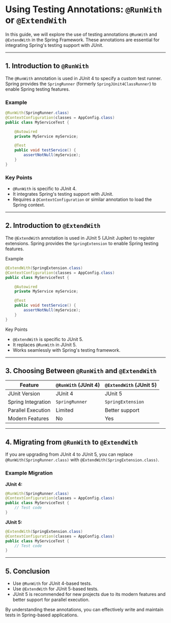 # Using Testing Annotations: `@RunWith` or `@ExtendWith`

In this guide, we will explore the use of testing annotations `@RunWith` and `@ExtendWith` in the Spring Framework. These annotations are essential for integrating Spring's testing support with JUnit.

---

## 1. Introduction to `@RunWith`

The `@RunWith` annotation is used in JUnit 4 to specify a custom test runner. Spring provides the `SpringRunner` (formerly `SpringJUnit4ClassRunner`) to enable Spring testing features.

### Example

```java
@RunWith(SpringRunner.class)
@ContextConfiguration(classes = AppConfig.class)
public class MyServiceTest {

    @Autowired
    private MyService myService;

    @Test
    public void testService() {
        assertNotNull(myService);
    }
}
```

### Key Points

- `@RunWith` is specific to JUnit 4.
- It integrates Spring's testing support with JUnit.
- Requires a `@ContextConfiguration` or similar annotation to load the Spring context.

---

## 2. Introduction to `@ExtendWith`

The `@ExtendWith` annotation is used in JUnit 5 (JUnit Jupiter) to register extensions. Spring provides the `SpringExtension` to enable Spring testing features.

Example

```java
@ExtendWith(SpringExtension.class)
@ContextConfiguration(classes = AppConfig.class)
public class MyServiceTest {

    @Autowired
    private MyService myService;

    @Test
    public void testService() {
        assertNotNull(myService);
    }
}
```

Key Points

- `@ExtendWith` is specific to JUnit 5.
- It replaces `@RunWith` in JUnit 5.
- Works seamlessly with Spring's testing framework.

---

## 3. Choosing Between `@RunWith` and `@ExtendWith`

| Feature                | `@RunWith` (JUnit 4)       | `@ExtendWith` (JUnit 5)   |
|------------------------|----------------------------|---------------------------|
| JUnit Version          | JUnit 4                   | JUnit 5                   |
| Spring Integration     | `SpringRunner`            | `SpringExtension`         |
| Parallel Execution     | Limited                   | Better support            |
| Modern Features        | No                        | Yes                       |

---

## 4. Migrating from `@RunWith` to `@ExtendWith`

If you are upgrading from JUnit 4 to JUnit 5, you can replace `@RunWith(SpringRunner.class)` with `@ExtendWith(SpringExtension.class)`.

### Example Migration

**JUnit 4:**

```java
@RunWith(SpringRunner.class)
@ContextConfiguration(classes = AppConfig.class)
public class MyServiceTest {
    // Test code
}
```

**JUnit 5:**

```java
@ExtendWith(SpringExtension.class)
@ContextConfiguration(classes = AppConfig.class)
public class MyServiceTest {
    // Test code
}
```

---

## 5. Conclusion

- Use `@RunWith` for JUnit 4-based tests.
- Use `@ExtendWith` for JUnit 5-based tests.
- JUnit 5 is recommended for new projects due to its modern features and better support for parallel execution.

By understanding these annotations, you can effectively write and maintain tests in Spring-based applications.
